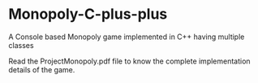 # Monopoly-C-plus-plus
A Console based Monopoly game implemented in C++ having multiple classes 

Read the ProjectMonopoly.pdf file to know the complete implementation details of the game.
